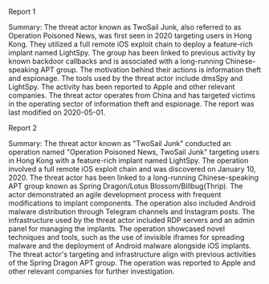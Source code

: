 
Report 1

Summary:
The threat actor known as TwoSail Junk, also referred to as Operation Poisoned News, was first seen in 2020 targeting users in Hong Kong. They utilized a full remote iOS exploit chain to deploy a feature-rich implant named LightSpy. The group has been linked to previous activity by known backdoor callbacks and is associated with a long-running Chinese-speaking APT group. The motivation behind their actions is information theft and espionage. The tools used by the threat actor include dmsSpy and LightSpy. The activity has been reported to Apple and other relevant companies. The threat actor operates from China and has targeted victims in the operating sector of information theft and espionage. The report was last modified on 2020-05-01.





Report 2

Summary:
The threat actor known as "TwoSail Junk" conducted an operation named "Operation Poisoned News, TwoSail Junk" targeting users in Hong Kong with a feature-rich implant named LightSpy. The operation involved a full remote iOS exploit chain and was discovered on January 10, 2020. The threat actor has been linked to a long-running Chinese-speaking APT group known as Spring Dragon/Lotus Blossom/Billbug(Thrip). The actor demonstrated an agile development process with frequent modifications to implant components. The operation also included Android malware distribution through Telegram channels and Instagram posts. The infrastructure used by the threat actor included RDP servers and an admin panel for managing the implants. The operation showcased novel techniques and tools, such as the use of invisible iframes for spreading malware and the deployment of Android malware alongside iOS implants. The threat actor's targeting and infrastructure align with previous activities of the Spring Dragon APT group. The operation was reported to Apple and other relevant companies for further investigation.


